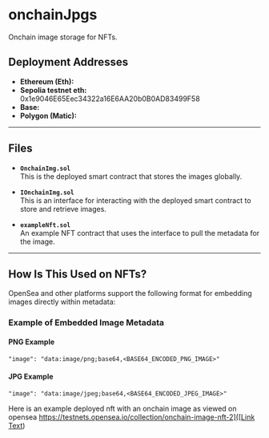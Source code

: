# onchainJpgs
Onchain image storage for NFTs.

## Deployment Addresses
- **Ethereum (Eth):**  
- **Sepolia testnet eth:** 0x1e9046E65Eec34322a16E6AA20b0B0AD83499F58
- **Base:**  
- **Polygon (Matic):**

---

## Files

- **`OnchainImg.sol`**  
  This is the deployed smart contract that stores the images globally.

- **`IOnchainImg.sol`**  
  This is an interface for interacting with the deployed smart contract to store and retrieve images.

- **`exampleNft.sol`**  
  An example NFT contract that uses the interface to pull the metadata for the image.

---

## How Is This Used on NFTs?

OpenSea and other platforms support the following format for embedding images directly within metadata:

### Example of Embedded Image Metadata
#### PNG Example
```
"image": "data:image/png;base64,<BASE64_ENCODED_PNG_IMAGE>"
```
#### JPG Example
```
"image": "data:image/jpeg;base64,<BASE64_ENCODED_JPEG_IMAGE>"
```

Here is an example deployed nft with an onchain image as viewed on opensea [https://testnets.opensea.io/collection/onchain-image-nft-2]([Link Text](URL))

